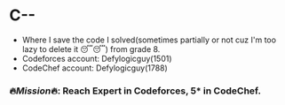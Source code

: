# C--
- Where I save the code I solved(sometimes partially or not cuz I'm too lazy to delete it 😴😴) from grade 8.
- Codeforces account: Defylogicguy(1501)
- CodeChef account: Defylogicguy(1788)
### 🔥***Mission***🔥: Reach Expert in Codeforces, 5* in CodeChef.
